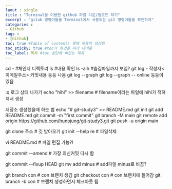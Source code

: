 ```yaml
---
laout : single
title : "Terminal을 이용한 github 파일 다운/업로드 하기"
excerpt : "gitub 명령어들을 Terminal에서 사용되는 git 명령어들을 확인하자"
categories :
- Github
tags :
- [Github]
toc: true #Table of contents 옆에 목록이 생성됨
toc_sticky: true #toc가 화면을 따라 내려옴
toc_label: 목차 #toc 상단에 써있는 제목
---
```


cd - #체인지 디렉토리
ls #내용 확인
ls -alh #숨김파일까지 보임?
git log - 작성자<이메일주소> 커밋내용 등등 나옴
git log --graph
git log --graph -- online
등등이 있음

:q 로그 상태 나가기
echo "hihi" >> filename # filename이라는 파일에 hihi가 적혀져서 생성


저장소 생성했을때 하는 법
echo "# git-study3" >> README.md
git init
git add README.md
git commit -m "first commit"
git branch -M main
git remote add origin https://github.com/hunojung/git-study3.git
git push -u origin main


git clone 주소 # 깃 받아오기
git init --help
re <filename> # 파일삭제

vi README.md # 파일 편집 가능?!

git commit --amend # 가장 최신커밋 다시 함

git commit --fixup HEAD
git mv add minus # add파일 minus로 바꿈?

git branch con # con 브랜치 생김
git checkout con # con 브랜치에 들어감
git branch -b con # 브랜치 생성하면서 체크아웃 됨

